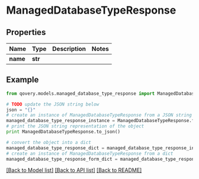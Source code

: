 # ManagedDatabaseTypeResponse


## Properties
Name | Type | Description | Notes
------------ | ------------- | ------------- | -------------
**name** | **str** |  | 

## Example

```python
from qovery.models.managed_database_type_response import ManagedDatabaseTypeResponse

# TODO update the JSON string below
json = "{}"
# create an instance of ManagedDatabaseTypeResponse from a JSON string
managed_database_type_response_instance = ManagedDatabaseTypeResponse.from_json(json)
# print the JSON string representation of the object
print ManagedDatabaseTypeResponse.to_json()

# convert the object into a dict
managed_database_type_response_dict = managed_database_type_response_instance.to_dict()
# create an instance of ManagedDatabaseTypeResponse from a dict
managed_database_type_response_form_dict = managed_database_type_response.from_dict(managed_database_type_response_dict)
```
[[Back to Model list]](../README.md#documentation-for-models) [[Back to API list]](../README.md#documentation-for-api-endpoints) [[Back to README]](../README.md)


